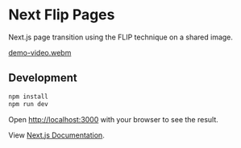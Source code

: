 # Next Flip Pages

Next.js page transition using the FLIP technique on a shared image.

[demo-video.webm](https://user-images.githubusercontent.com/73468772/219675221-24ddfe1b-803d-47bd-9ce1-1ec60aede5d7.webm)

## Development

```bash
npm install
npm run dev
```

Open [http://localhost:3000](http://localhost:3000) with your browser to see the result.

View [Next.js Documentation](https://nextjs.org/docs).
